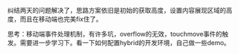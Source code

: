 纠结两天的问题解决了，思路方案依旧是初始的获取高度，设置内容展现区域的高度，而且在移动端也完美fix住了。  

思考：移动端事件处理机制，有许多坑，overflow的无效，touchmove事件的触发。需要进一步学习下。看一下如何配置hybrid的开发环境，自己做一些demo。
